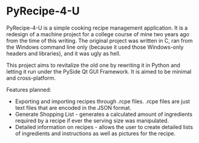 PyRecipe-4-U
============

PyRecipe-4-U is a simple cooking recipe management application. It is a
redesign of a machine project for a college course of mine two years ago from
the time of this writing. The original project was written in C, ran from the
Windows command line only (because it used those Windows-only headers and
libraries), and it was ugly as hell.

This project aims to revitalize the old one by rewriting it in Python and
letting it run under the PySide Qt GUI Framework. It is aimed to be minimal and
cross-platform.

Features planned:
* Exporting and importing recipes through .rcpe files. .rcpe files are just
  text files that are encoded in the JSON format.
* Generate Shopping List - generates a calculated amount of ingredients
  required by a recipe if ever the serving size was manipulated.
* Detailed information on recipes - allows the user to create detailed lists
  of ingredients and instructions as well as pictures for the recipe.
